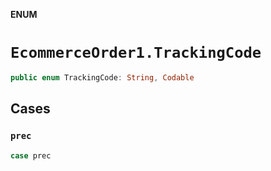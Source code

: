 **ENUM**

# `EcommerceOrder1.TrackingCode`

```swift
public enum TrackingCode: String, Codable
```

## Cases
### `prec`

```swift
case prec
```
